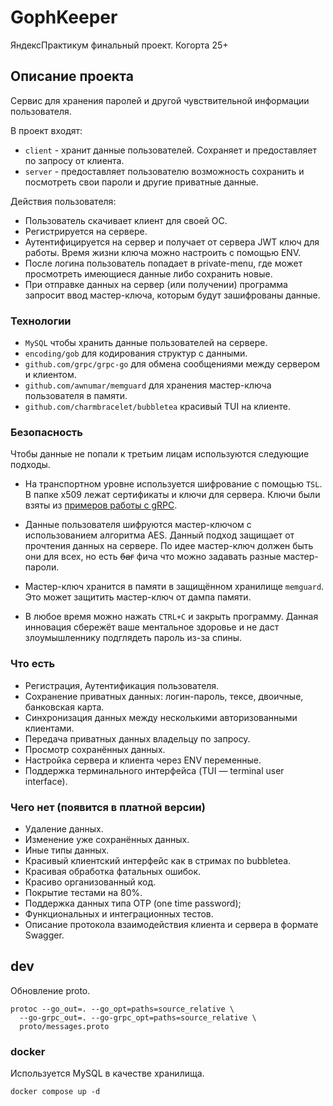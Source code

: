 # GophKeeper

ЯндексПрактикум финальный проект. Когорта 25+


## Описание проекта

Сервис для хранения паролей и другой чувствительной информации пользователя.

В проект входят:
- `client` - хранит данные пользователей. Сохраняет и предоставляет по запросу от клиента.
- `server` - предоставляет пользователю возможность сохранить и посмотреть свои пароли и другие приватные данные.


Действия пользователя:

- Пользователь скачивает клиент для своей ОС.
- Регистрируется на сервере.
- Аутентифицируется на сервер и получает от сервера JWT ключ для работы. Время жизни ключа можно настроить с помощью ENV.
- После логина пользователь попадает в private-menu, где может просмотреть имеющиеся данные либо сохранить новые.
- При отправке данных на сервер (или получении) программа запросит ввод мастер-ключа, которым будут зашифрованы данные.



### Технологии

- `MySQL` чтобы хранить данные пользователей на сервере.
- `encoding/gob` для кодирования структур с данными.
- `github.com/grpc/grpc-go` для обмена сообщениями между сервером и клиентом.
- `github.com/awnumar/memguard` для хранения мастер-ключа пользователя в памяти.
- `github.com/charmbracelet/bubbletea` красивый TUI на клиенте. 


### Безопасность

Чтобы данные не попали к третьим лицам используются следующие подходы.

- На транспортном уровне используется шифрование с помощью `TSL`. 
    В папке x509 лежат сертификаты и ключи для сервера. Ключи были взяты из [примеров работы с gRPC](https://github.com/grpc/grpc-go/tree/master/examples/data/x509).

- Данные пользователя шифруются мастер-ключом с использованием алгоритма AES. 
    Данный подход защищает от прочтения данных на сервере.
    По идее мастер-ключ должен быть они для всех, но есть ~~баг~~ фича что можно задавать разные мастер-пароли.

- Мастер-ключ хранится в памяти в защищённом хранилище `memguard`. Это может защитить мастер-ключ от дампа памяти.

- В любое время можно нажать `CTRL+C` и закрыть программу. 
    Данная инновация сбережёт ваше ментальное здоровье и не даст злоумышленнику подглядеть пароль из-за спины.


### Что есть

- Регистрация, Аутентификация пользователя.
- Сохранение приватных данных: логин-пароль, тексе, двоичные, банковская карта.
- Синхронизация данных между несколькими авторизованными клиентами.
- Передача приватных данных владельцу по запросу.
- Просмотр сохранённых данных.
- Настройка сервера и клиента через ENV переменные.
- Поддержка терминального интерфейса (TUI — terminal user interface).

### Чего нет (появится в платной версии)

- Удаление данных.
- Изменение уже сохранённых данных.
- Иные типы данных.
- Красивый клиентский интерфейс как в стримах по bubbletea.
- Красивая обработка фатальных ошибок.
- Красиво организованный код.
- Покрытие тестами на 80%.
- Поддержка данных типа OTP (one time password);
- Функциональных и интеграционных тестов.
- Описание протокола взаимодействия клиента и сервера в формате Swagger.


## dev

Обновление proto.
```shell
protoc --go_out=. --go_opt=paths=source_relative \
  --go-grpc_out=. --go-grpc_opt=paths=source_relative \
  proto/messages.proto
```

### docker

Используется MySQL в качестве хранилища.
```shell
docker compose up -d
```

